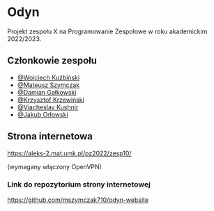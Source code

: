 # Odyn
Projekt zespołu X na Programowanie Zespołowe w roku akademickim 2022/2023.

## Członkowie zespołu
- [@Wojciech Kuźbiński](https://github.com/WojciechKuz)
- [@Mateusz Szymczak](https://www.github.com/mszymczak710)
- [@Damian Gałkowski](https://github.com/DamianGal)
- [@Krzysztof Krzewiński](https://github.com/archonejka)
- [@Viacheslav Kushnir](https://github.com/MusicManiac)
- [@Jakub Orłowski](https://github.com/XewoniX)


## Strona internetowa
https://aleks-2.mat.umk.pl/pz2022/zesp10/

(wymagany włączony OpenVPN)

### Link do repozytorium strony internetowej
https://github.com/mszymczak710/odyn-website

